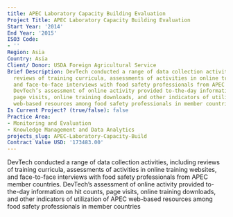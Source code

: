 ```yaml
---
title: APEC Laboratory Capacity Building Evaluation
Project Title: APEC Laboratory Capacity Building Evaluation
Start Year: '2014'
End Year: '2015'
ISO3 Code:
- ''
Region: Asia
Country: Asia
Client/ Donor: USDA Foreign Agricultural Service
Brief Description: DevTech conducted a range of data collection activities, including
  reviews of training curricula, assessments of activities in online training websites,
  and face-to-face interviews with food safety professionals from APEC member countries.
  DevTech’s assessment of online activity provided to-the-day information on hit counts,
  page visits, online training downloads, and other indicators of utilization of APEC
  web-based resources among food safety professionals in member countries
Is Current Project? (true/false): false
Practice Area:
- Monitoring and Evaluation
- Knowledge Management and Data Analytics
projects_slug: APEC-Laboratory-Capacity-Build
Contract Value USD: '173483.00'
---
```


DevTech conducted a range of data collection activities, including reviews of training curricula, assessments of activities in online training websites, and face-to-face interviews with food safety professionals from APEC member countries. DevTech’s assessment of online activity provided to-the-day information on hit counts, page visits, online training downloads, and other indicators of utilization of APEC web-based resources among food safety professionals in member countries